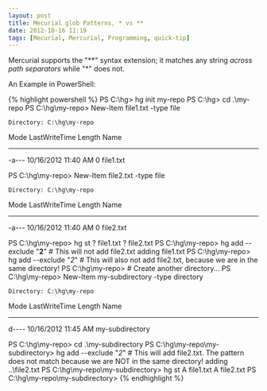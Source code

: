 ```yaml
---
layout: post
title: Mecurial glob Patterns, * vs **
date: 2012-10-16 11:19
tags: [Mecurial, Mercurial, Programming, quick-tip]
---
```


Mercurial supports the "\*\*" syntax extension; it matches any string
*across path separators* while "\*" does not.

An Example in PowerShell:

{% highlight powershell %}
PS C:\hg> hg init my-repo
PS C:\hg> cd .\my-repo
PS C:\hg\my-repo> New-Item file1.txt -type file

    Directory: C:\hg\my-repo

Mode                LastWriteTime     Length Name
----                -------------     ------ ----
-a---        10/16/2012  11:40 AM          0 file1.txt

PS C:\hg\my-repo> New-Item file2.txt -type file

    Directory: C:\hg\my-repo

Mode                LastWriteTime     Length Name
----                -------------     ------ ----
-a---        10/16/2012  11:40 AM          0 file2.txt

PS C:\hg\my-repo> hg st
? file1.txt
? file2.txt
PS C:\hg\my-repo> hg add --exclude "**2**" # This will not add file2.txt
adding file1.txt
PS C:\hg\my-repo> hg add --exclude "*2*" # This will also not add file2.txt, because we are in the same directory!
PS C:\hg\my-repo> # Create another directory...
PS C:\hg\my-repo> New-Item my-subdirectory -type directory

    Directory: C:\hg\my-repo

Mode                LastWriteTime     Length Name
----                -------------     ------ ----
d----        10/16/2012  11:45 AM            my-subdirectory

PS C:\hg\my-repo> cd .\my-subdirectory
PS C:\hg\my-repo\my-subdirectory> hg add --exclude "*2*" # This will add file2.txt.  The pattern does not match because
we are NOT in the same directory!
adding ..\file2.txt
PS C:\hg\my-repo\my-subdirectory> hg st
A file1.txt
A file2.txt
PS C:\hg\my-repo\my-subdirectory>
{% endhighlight %}
